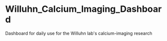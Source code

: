 # Willuhn_Calcium_Imaging_Dashboard
Dashboard for daily use for the Willuhn lab's calcium-imaging research
